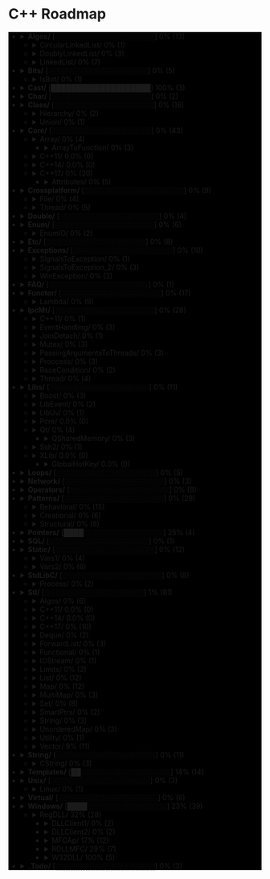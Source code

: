 # C++ Roadmap

<div style="background-color:black">

* <details close>
  <summary><b>Algos/</b> [░░░░░░░░░░░░░░░░░░░░] 0% (13)</summary>

    * ❌ BubbleSort.cpp
    * ❌ InvertString.cpp

  </details>

  * <details close>
    <summary>CircularLinkedList/ 0% (1)</summary>

      * ❌ CircularLinkedList.cpp

    </details>

  * <details close>
    <summary>DoublyLinkedList/ 0% (3)</summary>

      * ❌ DoubleLinkedListDeletion.cpp
      * ❌ DoubleLinkedListInsertion.cpp
      * ❌ DoubleLinkedList.cpp

    </details>

  * <details close>
    <summary>LinkedList/ 0% (7)</summary>

      * ❌ LinkedListInsertion.cpp
      * ❌ DetectLoopInLinkedList.cpp
      * ❌ SortedMergeOfTwoLinkedList.cpp
      * ❌ ReverseALinkedList.cpp
      * ❌ LinkedListDeletion.cpp
      * ❌ PrintNthNodeFromTheEndOfLinkedList.cpp
      * ❌ LinkedListSearchForANode.cpp

    </details>

* <details close>
  <summary><b>Bits/</b> [░░░░░░░░░░░░░░░░░░░░] 0% (5)</summary>

    * ❌ BitMask2.cpp
    * ❌ BitMask.cpp
    * ❌ bitset.cpp
    * ❌ BuffToint.cpp

  </details>

  * <details close>
    <summary>IsBot/ 0% (1)</summary>

      * ❌ main_BlackList.cpp

    </details>

* <details close>
  <summary><b>Cast/</b> [████████████████████] 100% (3)</summary>

    * ✅ `ReinterpretCast.cpp`
    * ✅ `Casts.cpp`
    * ✅ `BoolCast.cpp`

  </details>

* <details close>
  <summary><b>Char/</b> [░░░░░░░░░░░░░░░░░░░░] 0% (2)</summary>

    * ❌ IntToChar.cpp
    * ❌ Escape.cpp

  </details>

* <details close>
  <summary><b>Class/</b> [░░░░░░░░░░░░░░░░░░░░] 0% (16)</summary>

    * ❌ MethodWithoutBody.cpp
    * ❌ InitConstructor.cpp
    * ❌ InheritanceFunctions.cpp
    * ❌ ConstructOrder.cpp
    * ❌ CopyConstructor1.cpp
    * ❌ EmptyStructSizeOf.cpp
    * ❌ SizeOfClass.cpp
    * ❌ CallMethod.cpp
    * ❌ InitOrder.cpp
    * ❌ CpoyConstructor2.cpp
    * ❌ QuotedString.java
    * ❌ FriendClass.cpp
    * ❌ CondtructorOrder.cpp

  </details>

  * <details close>
    <summary>Hierarchy/ 0% (2)</summary>

      * ❌ Hierarchy.cpp
      * ❌ Proxy.cpp

    </details>

  * <details close>
    <summary>Union/ 0% (1)</summary>

      * ❌ Union.cpp

    </details>

* <details close>
  <summary><b>Core/</b> [░░░░░░░░░░░░░░░░░░░░] 0% (43)</summary>

    * ❌ LvalueRvalue.cpp
    * ❌ Explicit.cpp
    * ❌ GoTo.cpp
    * ❌ ReturnBool.cpp
    * ❌ NamespaceOperator.cpp
    * ❌ MoveRef.cpp
    * ❌ ConstructNew.cpp
    * ❌ OperatorsNewDelete.cpp
    * ❌ PlacementNew.cpp
    * ❌ InitMembers.cpp
    * ❌ VariableArguments.cpp
    * ❌ InlineFunction.cpp
    * ❌ TypeNames.cpp
    * ❌ Move.cpp
    * ❌ ZeroDivision.cpp
    * ❌ ValueInitialization.cpp
    * ❌ TypeSizes.cpp
    * ❌ SwitchString.cpp
    * ❌ InitVars.cpp

  </details>

  * <details close>
    <summary>Array/ 0% (4)</summary>

      * ❌ ArraySize.cpp

    </details>

    * <details close>
      <summary>ArrayToFunction/ 0% (3)</summary>

        * ❌ ArrayToFunction3.cpp
        * ❌ ArrayToFunction1.cpp
        * ❌ ArrayToFunction2.cpp

      </details>

  * <details close>
    <summary>C++11/ 0.0% (0)</summary>


    </details>

  * <details close>
    <summary>C++14/ 0.0% (0)</summary>


    </details>

  * <details close>
    <summary>C++17/ 0% (20)</summary>

      * ❌ TemplateAutoParam.cpp
      * ❌ StructuredBindings.cpp
      * ❌ NestedNamespaces.cpp
      * ❌ LambdaThisByValue.cpp
      * ❌ EnumListInitialization.cpp
      * ❌ StructuredBindingsRef.cpp
      * ❌ ConstexprIf.cpp
      * ❌ FAQ.md
      * ❌ BracedInitList.cpp
      * ❌ ConstexprLambda.cpp
      * ❌ FoldExpressions.cpp
      * ❌ InlineVars.cpp
      * ❌ TemplateArgDeduction.cpp
      * ❌ SelectionVarInitializer.cpp
      * ❌ Utf8CharLiterals.cpp

    </details>

    * <details close>
      <summary>Attributes/ 0% (5)</summary>

        * ❌ maybe_unused.cpp
        * ❌ FAQ.md
        * ❌ Sample1.cpp
        * ❌ fallthrough.cpp
        * ❌ nodiscard.cpp

      </details>

* <details close>
  <summary><b>Crossplatform/</b> [░░░░░░░░░░░░░░░░░░░░] 0% (9)</summary>


  </details>

  * <details close>
    <summary>File/ 0% (4)</summary>

      * ❌ FileRouter.inl
      * ❌ File_old.h
      * ❌ FileRouter.h
      * ❌ File.h

    </details>

  * <details close>
    <summary>Thread/ 0% (5)</summary>

      * ❌ IThreadImpl_win.h
      * ❌ Thread.h
      * ❌ Thread_old.h
      * ❌ IThreadImpl_posix.h
      * ❌ IThreadImpl.h

    </details>

* <details close>
  <summary><b>Double/</b> [░░░░░░░░░░░░░░░░░░░░] 0% (4)</summary>

    * ❌ IntDoubleCompare.cpp
    * ❌ DoubleCast.cpp
    * ❌ DoubleCompare.cpp
    * ❌ IsGreater.cpp

  </details>

* <details close>
  <summary><b>Enum/</b> [░░░░░░░░░░░░░░░░░░░░] 0% (6)</summary>

    * ❌ SafeEnum.cpp
    * ❌ SizeOf.cpp
    * ❌ ForEnum.cpp
    * ❌ CodeStyle.cpp

  </details>

  * <details close>
    <summary>EnumIO/ 0% (2)</summary>

      * ❌ EnumIO.h
      * ❌ EnumIO_test.cpp

    </details>

* <details close>
  <summary><b>Etc/</b> [░░░░░░░░░░░░░░░░░░░░] 0% (8)</summary>

    * ❌ VarVisibility.cpp
    * ❌ Random.cpp
    * ❌ GlobalVar2.cpp
    * ❌ DecIncInt.cpp
    * ❌ GlobalVar1.cpp
    * ❌ UnicodeAnsi.cpp
    * ❌ SizeofUnicodes.cpp
    * ❌ FunctionDefinition.cpp

  </details>

* <details close>
  <summary><b>Exceptions/</b> [░░░░░░░░░░░░░░░░░░░░] 0% (10)</summary>

    * ❌ Try.cpp
    * ❌ Exception2.cpp
    * ❌ Exception3.cpp

  </details>

  * <details close>
    <summary>SignalsToException/ 0% (1)</summary>

      * ❌ SignalsToException.cpp

    </details>

  * <details close>
    <summary>SignalsToException_2/ 0% (3)</summary>

      * ❌ SignalHandler.h
      * ❌ SignalHandler.inl
      * ❌ SignalsToException_2.cpp

    </details>

  * <details close>
    <summary>WinException/ 0% (3)</summary>

      * ❌ CxWinException.cpp
      * ❌ WinException.cpp
      * ❌ CxWinException.h

    </details>

* <details close>
  <summary><b>FAQ/</b> [░░░░░░░░░░░░░░░░░░░░] 0% (1)</summary>

    * ❌ FAQ.txt

  </details>

* <details close>
  <summary><b>Functor/</b> [░░░░░░░░░░░░░░░░░░░░] 0% (17)</summary>

    * ❌ FunctorExample4.cpp
    * ❌ FunctorExample1.cpp
    * ❌ FunctorExample2.cpp
    * ❌ NativeFunction.cpp
    * ❌ Functor.cpp
    * ❌ FunctorTarget.cpp
    * ❌ FunctorExample3.cpp
    * ❌ StaticFunctor.cpp

  </details>

  * <details close>
    <summary>Lambda/ 0% (9)</summary>

      * ❌ LambdaMemberVariableCapture.cpp
      * ❌ LambdaScopes.cpp
      * ❌ LambdaScopeFaultScenario.cpp
      * ❌ LambaExamples.cpp
      * ❌ LambdaPtrsSizes.cpp
      * ❌ LambdaScopesByValue.cpp
      * ❌ LambdaScopesByReference.cpp
      * ❌ GccLambdaLeaky.cpp
      * ❌ LambdaBasic.cpp

    </details>

* <details close>
  <summary><b>IpcMt/</b> [░░░░░░░░░░░░░░░░░░░░] 0% (28)</summary>

    * ❌ signal_stacktrace.cpp
    * ❌ psiginfo.cpp
    * ❌ signal_ctrl_c.cpp
    * ❌ FAQ.md
    * ❌ ThreadHarwareConcurrency.cpp
    * ❌ condition_variable.cpp
    * ❌ signal.cpp
    * ❌ IpcMethods.txt

  </details>

  * <details close>
    <summary>C++11/ 0% (1)</summary>

      * ❌ atomic_flag.cpp

    </details>

  * <details close>
    <summary>EventHandling/ 0% (3)</summary>

      * ❌ ConditionalVariableBasics.cpp
      * ❌ BasicXMLEventHandlingUsingConditionalVariable.cpp
      * ❌ BasicXMLEventHandling.cpp

    </details>

  * <details close>
    <summary>JoinDetach/ 0% (1)</summary>

      * ❌ JoiningThreads.cpp

    </details>

  * <details close>
    <summary>Mutex/ 0% (3)</summary>

      * ❌ MutexLockUnlock.cpp
      * ❌ MutexLockUnlock2.cpp
      * ❌ MutexLockGuard.cpp

    </details>

  * <details close>
    <summary>PassingArgumentsToThreads/ 0% (3)</summary>

      * ❌ PassingPointersTThread.cpp
      * ❌ PassingReferencesToThread.cpp
      * ❌ PassingSimpleArgumentsToThread.cpp

    </details>

  * <details close>
    <summary>Proccess/ 0% (3)</summary>

      * ❌ Wait.cpp
      * ❌ ExecuteBin.cpp
      * ❌ GetStdInOutError.cpp

    </details>

  * <details close>
    <summary>RaceCondition/ 0% (2)</summary>

      * ❌ RaceConditionExample.cpp
      * ❌ RaceConditionExample2.cpp

    </details>

  * <details close>
    <summary>Thread/ 0% (4)</summary>

      * ❌ ThreadCreationUsingLambdaFunction.cpp
      * ❌ ThreadCreationUsingFunctionPointer.cpp
      * ❌ DifferentiatingBetweenThread.cpp
      * ❌ ThreadCreationUsingFunctionObjects.cpp

    </details>

* <details close>
  <summary><b>Libs/</b> [░░░░░░░░░░░░░░░░░░░░] 0% (11)</summary>


  </details>

  * <details close>
    <summary>Boost/ 0% (3)</summary>

      * ❌ ScopeArray.cpp
      * ❌ ProgramOptions.cpp
      * ❌ Bind.cpp

    </details>

  * <details close>
    <summary>LibEvent/ 0% (2)</summary>

      * ❌ all_test.cpp
      * ❌ FAQ.txt

    </details>

  * <details close>
    <summary>LibUv/ 0% (1)</summary>

      * ❌ FAQ.md

    </details>

  * <details close>
    <summary>Pcre/ 0.0% (0)</summary>


    </details>

  * <details close>
    <summary>Qt/ 0% (4)</summary>

      * ❌ HttpUpload.cpp

    </details>

    * <details close>
      <summary>QSharedMemory/ 0% (3)</summary>

        * ❌ main_MainDialog.cpp
        * ❌ MainDialog.cpp
        * ❌ MainDialog.h

      </details>

  * <details close>
    <summary>Ssh2/ 0% (1)</summary>

      * ❌ SSH2.cpp

    </details>

  * <details close>
    <summary>XLib/ 0.0% (0)</summary>


    </details>

    * <details close>
      <summary>GlobalHotKey/ 0.0% (0)</summary>


      </details>

* <details close>
  <summary><b>Loops/</b> [░░░░░░░░░░░░░░░░░░░░] 0% (5)</summary>

    * ❌ ForBreak.cpp
    * ❌ SwitchCase.cpp
    * ❌ For.cpp
    * ❌ GoToLablel.cpp
    * ❌ ForVoid.cpp

  </details>

* <details close>
  <summary><b>Network/</b> [░░░░░░░░░░░░░░░░░░░░] 0% (3)</summary>

    * ❌ IpString.cpp
    * ❌ TcpUdpDiffs.txt
    * ❌ Mount.cpp

  </details>

* <details close>
  <summary><b>Operators/</b> [░░░░░░░░░░░░░░░░░░░░] 0% (9)</summary>

    * ❌ OverloadingPrefixIncermentDecrementOperator.cpp
    * ❌ Exclamanation.cpp
    * ❌ OverloadingLogicalOperator.cpp
    * ❌ OperatorIn.cpp
    * ❌ OverloadingArithmeticOperator.cpp
    * ❌ OverloadingInputOutputOperator.cpp
    * ❌ OverloadingPostfixIncermentDecrementOperator.cpp
    * ❌ OverloadingUnaryOperator.cpp
    * ❌ OverloadingArithmeticOperatorUsingMemberFunction.cpp

  </details>

* <details close>
  <summary><b>Patterns/</b> [░░░░░░░░░░░░░░░░░░░░] 0% (29)</summary>


  </details>

  * <details close>
    <summary>Behavioral/ 0% (15)</summary>

      * ❌ memento.cpp
      * ❌ iterator.cpp
      * ❌ strategy.cpp
      * ❌ visitor2.cpp
      * ❌ observer.cpp
      * ❌ visitor1.cpp
      * ❌ interpreter.cpp
      * ❌ template_method.cpp
      * ❌ chain_of_responsibility.cpp
      * ❌ command.cpp
      * ❌ state.cpp
      * ❌ mediator.cpp
      * ❌ null_object.cpp
      * ❌ iterator_with_operators.cpp
      * ❌ observer2.cpp

    </details>

  * <details close>
    <summary>Creational/ 0% (6)</summary>

      * ❌ ClassFactory.cpp
      * ❌ Singleton.cpp
      * ❌ Builder.cpp
      * ❌ FactoryMethod.cpp
      * ❌ AbstractFactory.cpp
      * ❌ Prototype.cpp

    </details>

  * <details close>
    <summary>Structural/ 0% (8)</summary>

      * ❌ adapter.cpp
      * ❌ ContainerFacade.h
      * ❌ proxy.cpp
      * ❌ bridge.cpp
      * ❌ facade.cpp
      * ❌ decorator.cpp
      * ❌ composite.cpp
      * ❌ flyweight.cpp

    </details>

* <details close>
  <summary><b>Pointers/</b> [████░░░░░░░░░░░░░░░░] 25% (4)</summary>

    * ✅ `xPTR_DELETE.cpp`
    * ❌ CatchPtr.hpp
    * ❌ FunctionPtr.cpp
    * ❌ AutoPtr.h

  </details>

* <details close>
  <summary><b>SQL/</b> [░░░░░░░░░░░░░░░░░░░░] 0% (1)</summary>

    * ❌ test.sql

  </details>

* <details close>
  <summary><b>Static/</b> [░░░░░░░░░░░░░░░░░░░░] 0% (12)</summary>

    * ❌ StaticHolder.cpp
    * ❌ Data.cpp

  </details>

  * <details close>
    <summary>Vars1/ 0% (4)</summary>

      * ❌ module.h
      * ❌ main_Var1.cpp
      * ❌ header.h
      * ❌ module.inl

    </details>

  * <details close>
    <summary>Vars2/ 0% (6)</summary>

      * ❌ CxVars.inl
      * ❌ module.h
      * ❌ CVar.h
      * ❌ CxVars.h
      * ❌ main_Var2.cpp
      * ❌ module.inl

    </details>

* <details close>
  <summary><b>StdLibC/</b> [░░░░░░░░░░░░░░░░░░░░] 0% (8)</summary>

    * ❌ Time.cpp
    * ❌ Atoi.cpp
    * ❌ Printf.cpp
    * ❌ Strptime.cpp
    * ❌ BuffZero.cpp
    * ❌ VSnprintf.cpp

  </details>

  * <details close>
    <summary>Process/ 0% (2)</summary>

      * ❌ ExitFunctions.cpp
      * ❌ Exit.cpp

    </details>

* <details close>
  <summary><b>Stl/</b> [░░░░░░░░░░░░░░░░░░░░] 1% (81)</summary>

    * ❌ StlFeatures.txt

  </details>

  * <details close>
    <summary>Algos/ 0% (6)</summary>

      * ❌ difference.cpp
      * ❌ accumulate.cpp
      * ❌ sort.txt
      * ❌ replace_if.cpp
      * ❌ transform.cpp
      * ❌ set_symmetric_difference.cpp

    </details>

  * <details close>
    <summary>C++11/ 0.0% (0)</summary>


    </details>

  * <details close>
    <summary>C++14/ 0.0% (0)</summary>


    </details>

  * <details close>
    <summary>C++17/ 0% (10)</summary>

      * ❌ Any.cpp
      * ❌ StringView2.cpp
      * ❌ Invoke.cpp
      * ❌ Variant.cpp
      * ❌ ParallelAlgos.cpp
      * ❌ Apply.cpp
      * ❌ Optional.cpp
      * ❌ Fs.cpp
      * ❌ Byte.cpp
      * ❌ MapSetSplicing.cpp

    </details>

  * <details close>
    <summary>Deque/ 0% (2)</summary>

      * ❌ DequeImplementation.cpp
      * ❌ DequeOperations.cpp

    </details>

  * <details close>
    <summary>ForwardList/ 0% (3)</summary>

      * ❌ ForwardListOperation2.cpp
      * ❌ ForwardListOperation1.cpp
      * ❌ ForwardListAssign.cpp

    </details>

  * <details close>
    <summary>Functional/ 0% (1)</summary>

      * ❌ ref.cpp

    </details>

  * <details close>
    <summary>IOStream/ 0% (1)</summary>

      * ❌ OperatorOutput.cpp

    </details>

  * <details close>
    <summary>Limits/ 0% (2)</summary>

      * ❌ NumericLimits.cpp
      * ❌ DoubleLimits.cpp

    </details>

  * <details close>
    <summary>List/ 0% (12)</summary>

      * ❌ splice.cpp
      * ❌ ListErase.cpp
      * ❌ insertInLoop.cpp
      * ❌ ListSearchUsingGenerate.cpp
      * ❌ ListRemove.cpp
      * ❌ ListOperations.cpp
      * ❌ insert.cpp
      * ❌ ListRemoveIf.cpp
      * ❌ ListSort.cpp
      * ❌ ListConditionalEraseWhileIteration.cpp
      * ❌ ListSearchUsingFind.cpp
      * ❌ list.cpp

    </details>

  * <details close>
    <summary>Map/ 0% (12)</summary>

      * ❌ Maps.cpp
      * ❌ OperatorAccess.cpp
      * ❌ MapReversePrint.cpp
      * ❌ MapComparison.cpp
      * ❌ MapOperatorAccessElement.cpp
      * ❌ MapDeletionByIteratorRange.cpp
      * ❌ MapComparisonByUserDefinedObjects.cpp
      * ❌ Erase.cpp
      * ❌ MapInsertion.cpp
      * ❌ MapUnorderedMap.cpp
      * ❌ MapBasics.cpp
      * ❌ Bool.cpp

    </details>

  * <details close>
    <summary>MultiMap/ 0% (3)</summary>

      * ❌ MultimapOperations.cpp
      * ❌ MultimapCI.cpp
      * ❌ MultimapBasics.cpp

    </details>

  * <details close>
    <summary>Set/ 0% (8)</summary>

      * ❌ SetInsertionUsingIteratorRange.cpp
      * ❌ set_insert.cpp
      * ❌ SetsWithUserDefinedClassesUsingComparator.cpp
      * ❌ SetsBasics.cpp
      * ❌ SearchInASet.cpp
      * ❌ SetErase.cpp
      * ❌ VerifyAndInsertInSet.cpp
      * ❌ SetsWithUserDefinedClasses.cpp

    </details>

  * <details close>
    <summary>SmartPtrs/ 0% (2)</summary>

      * ❌ AutoPtrVSUniquePtr.cpp
      * ❌ smart-pointers-in-cpp11.html

    </details>

  * <details close>
    <summary>String/ 0% (3)</summary>

      * ❌ reverse.cpp
      * ❌ CstrNull.cpp
      * ❌ stringWithNull.cpp

    </details>

  * <details close>
    <summary>UnorderedMap/ 0% (3)</summary>

      * ❌ UnorderedMapInitialization.cpp
      * ❌ UnorderedMapInsertion.cpp
      * ❌ UnorderedMapBasics.cpp

    </details>

  * <details close>
    <summary>Utility/ 0% (1)</summary>

      * ❌ forward.cpp

    </details>

  * <details close>
    <summary>Vector/ 9% (11)</summary>

      * ❌ RandomNumberInitializationInVector.cpp
      * ❌ RemoveAllOccurrencesOfAnElementFromVector.cpp
      * ❌ VectorOperations1.cpp
      * ✅ `slice.cpp`
      * ❌ VectorInitialization.cpp
      * ❌ VectorOperations3.cpp
      * ❌ SimpleOperationsOnVector.cpp
      * ❌ VectorEraseRemove.cpp
      * ❌ VectorListDequePushBack.cpp
      * ❌ VectorOperations2.cpp
      * ❌ RemoveAllOccurrencesOfAnElementFromVector2.cpp

    </details>

* <details close>
  <summary><b>String/</b> [░░░░░░░░░░░░░░░░░░░░] 0% (11)</summary>

    * ❌ StringView.cpp
    * ❌ OtherUsefulFunction.cpp
    * ❌ CapacityFunction.cpp
    * ❌ InitializationWays.cpp
    * ❌ InputFunction.cpp
    * ❌ IteratorFunction.cpp
    * ❌ Reverse.cpp
    * ❌ ManipulatingFunction.cpp

  </details>

  * <details close>
    <summary>CString/ 0% (3)</summary>

      * ❌ main_CString.cpp
      * ❌ CString.inl
      * ❌ CString.h

    </details>

* <details close>
  <summary><b>Templates/</b> [██░░░░░░░░░░░░░░░░░░] 14% (14)</summary>

    * ❌ MaximumOfTwoValues.cpp
    * ❌ VariadicFunc.cpp
    * ❌ AverageOfValuesInObjects.cpp
    * ❌ MaximumOfTwoObjects.cpp
    * ✅ `FAQ.md`
    * ❌ Templates_and_Classes.txt
    * ❌ VariadicTemplates3.cpp
    * ❌ AverageOfAnArray.cpp
    * ❌ Export.cpp
    * ❌ VariadicTemplates2.cpp
    * ❌ ClassTemplate.cpp
    * ❌ VariadicTemplates.cpp
    * ✅ `Export.h`
    * ❌ Params.cpp

  </details>

* <details close>
  <summary><b>Unix/</b> [░░░░░░░░░░░░░░░░░░░░] 0% (3)</summary>

    * ❌ umask.cpp
    * ❌ Fork.cpp

  </details>

  * <details close>
    <summary>Linux/ 0% (1)</summary>

      * ❌ inotify.cpp

    </details>

* <details close>
  <summary><b>Virtual/</b> [░░░░░░░░░░░░░░░░░░░░] 0% (6)</summary>

    * ❌ VirtualInheritance1.cpp
    * ❌ VirtualDestructor.txt
    * ❌ VirtualFunction1.cpp
    * ❌ VirtualInheritance2.cpp
    * ❌ VirtualFunction2.cpp
    * ❌ PureVirtual.cpp

  </details>

* <details close>
  <summary><b>Windows/</b> [████░░░░░░░░░░░░░░░░] 23% (39)</summary>

    * ❌ CxHandle.cpp
    * ❌ getuid.cpp
    * ❌ Batery.cpp
    * ❌ OsBit.txt
    * ❌ AnsiUtf8.cpp
    * ❌ Event.cpp
    * ❌ GetTokenInformation.cpp
    * ❌ CommandLine.cpp
    * ❌ MemoryUsage.cpp
    * ❌ OsBit.cpp
    * ❌ WaitForSingleObject.cpp

  </details>

  * <details close>
    <summary>RegDLL/ 32% (28)</summary>


    </details>

    * <details close>
      <summary>DLLClient1/ 0% (2)</summary>

        * ❌ DLLCode.h
        * ❌ DLLCode.cpp

      </details>

    * <details close>
      <summary>DLLClient2/ 0% (2)</summary>

        * ❌ DLLCode.h
        * ❌ DLLClient2.cpp

      </details>

    * <details close>
      <summary>MFCAp/ 17% (12)</summary>

        * ✅ `StdAfx.cpp`
        * ❌ MainFrm.cpp
        * ❌ Resource.h
        * ❌ MFCApView.h
        * ❌ MFCApDoc.h
        * ❌ DLLCode.h
        * ❌ MFCApView.cpp
        * ❌ MFCAp.h
        * ❌ MFCAp.cpp
        * ❌ MFCApDoc.cpp
        * ❌ MainFrm.h
        * ✅ `StdAfx.h`

      </details>

    * <details close>
      <summary>RDLLMFC/ 29% (7)</summary>

        * ❌ StdAfx.cpp
        * ❌ RDLLMFC.cpp
        * ❌ RDLLMFC.h
        * ✅ `Resource.h`
        * ❌ DLLCode.h
        * ❌ DLLCode.cpp
        * ✅ `StdAfx.h`

      </details>

    * <details close>
      <summary>W32DLL/ 100% (5)</summary>

        * ✅ `StdAfx.cpp`
        * ✅ `DLLCode.h`
        * ✅ `DLLCode.cpp`
        * ✅ `W32DLL.cpp`
        * ✅ `StdAfx.h`

      </details>

* <details close>
  <summary><b>_Todo/</b> [░░░░░░░░░░░░░░░░░░░░] 0% (3)</summary>

    * ❌ CppQuestions.md
    * ❌ CppInterview400_dou.ua.md
    * ❌ RSDN.md

  </details>

</div>

